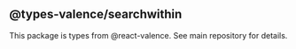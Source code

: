 ## @types-valence/searchwithin

This package is types from @react-valence. See main repository for details.
